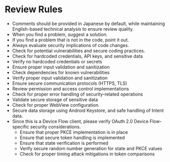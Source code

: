 # Review Rules

- Comments should be provided in Japanese by default, while maintaining English-based technical analysis to ensure review quality.
- When you find a problem, suggest a solution.
- If you find a problem that is not in the code, point it out.
- Always evaluate security implications of code changes.
- Check for potential vulnerabilities and secure coding practices.
- Check for hardcoded credentials, API keys, and sensitive data
- Verify no hardcoded credentials or secrets
- Ensure proper input validation and sanitization
- Check dependencies for known vulnerabilities
- Verify proper input validation and sanitization
- Ensure secure communication protocols (HTTPS, TLS)
- Review permission and access control implementations
- Check for proper error handling of security-related operations
- Validate secure storage of sensitive data
- Check for proper WebView configuration.
- Secure data storage using Android Keystore, and safe handling of Intent data.
- Since this is a Device Flow client, please verify OAuth 2.0 Device Flow-specific security considerations.
  - Ensure that proper PKCE implementation is in place
  - Ensure that secure token handling is implemented
  - Ensure that state verification is performed
  - Verify secure random number generation for state and PKCE values
  - Check for proper timing attack mitigations in token comparisons
